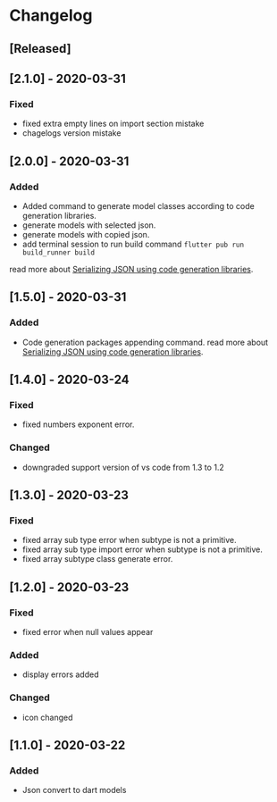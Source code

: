 # Changelog

## [Released]

## [2.1.0] - 2020-03-31

### Fixed
- fixed extra empty lines on import section mistake
- chagelogs version mistake

## [2.0.0] - 2020-03-31

### Added
- Added command to generate model classes according to code generation libraries.  
- generate models with selected json.  
- generate models with copied json.  
- add terminal session to run build command `flutter pub run build_runner build`

read more about [Serializing JSON using code generation libraries](https://flutter.dev/docs/development/data-and-backend/json#serializing-json-using-code-generation-libraries).

## [1.5.0] - 2020-03-31

### Added
- Code generation packages appending command. read more about [Serializing JSON using code generation libraries](https://flutter.dev/docs/development/data-and-backend/json#serializing-json-using-code-generation-libraries). 
  

## [1.4.0] - 2020-03-24

### Fixed
- fixed numbers exponent error.

### Changed
- downgraded support version of vs code from 1.3 to 1.2

## [1.3.0] - 2020-03-23

### Fixed
- fixed array sub type error when subtype is not a primitive.
- fixed array sub type import error when subtype is not a primitive.
- fixed array subtype class generate error.

## [1.2.0] - 2020-03-23

### Fixed
 - fixed error when null values appear

### Added
 - display errors added

### Changed
- icon changed

## [1.1.0] - 2020-03-22
### Added
 - Json convert to dart models